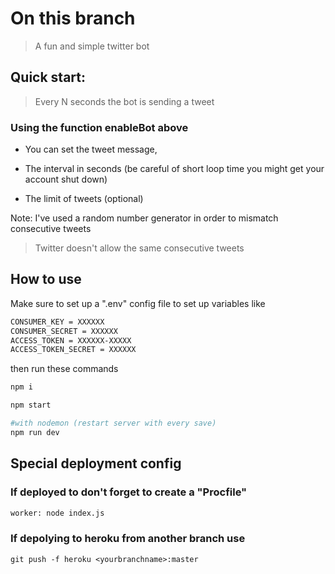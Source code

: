# On this branch

> A fun and simple twitter bot

## Quick start:

> Every N seconds the bot is sending a tweet  
 
### Using the function enableBot above

* You can set the tweet message, 

* The interval in seconds (be careful of short loop time you might get your account shut down)

* The limit of tweets (optional) 

Note: I've used a random number generator in order to mismatch consecutive tweets
  
  > Twitter doesn't allow the same consecutive tweets

## How to use
  
  Make sure to set up a ".env" config file to set up variables like 
  
```bash
CONSUMER_KEY = XXXXXX
CONSUMER_SECRET = XXXXXX
ACCESS_TOKEN = XXXXXX-XXXXX
ACCESS_TOKEN_SECRET = XXXXXX
```

  then run these commands 
  
```bash
npm i

npm start

#with nodemon (restart server with every save)
npm run dev

```
## Special deployment config

### If deployed to don't forget to create a "Procfile"

```bash
worker: node index.js
```

### If depolying to heroku from another branch use 

    git push -f heroku <yourbranchname>:master
